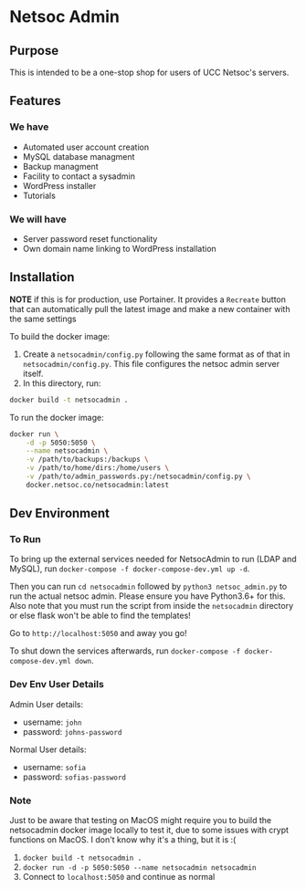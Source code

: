 # Netsoc Admin

## Purpose

This is intended to be a one-stop shop for users of UCC Netsoc's servers.

## Features

### We have

* Automated user account creation
* MySQL database managment
* Backup managment
* Facility to contact a sysadmin
* WordPress installer
* Tutorials

### We will have

* Server password reset functionality
* Own domain name linking to WordPress installation

## Installation

**NOTE** if this is for production, use Portainer. It provides a `Recreate` button that can automatically pull the latest image and make a new container with the same settings

To build the docker image:

1. Create a `netsocadmin/config.py` following the same format as of that in `netsocadmin/config.py`. This file configures the netsoc admin server itself.
2. In this directory, run:

```bash
docker build -t netsocadmin .
```

To run the docker image:

```bash
docker run \
    -d -p 5050:5050 \
    --name netsocadmin \
    -v /path/to/backups:/backups \
    -v /path/to/home/dirs:/home/users \
    -v /path/to/admin_passwords.py:/netsocadmin/config.py \
    docker.netsoc.co/netsocadmin:latest
```

## Dev Environment

### To Run

To bring up the external services needed for NetsocAdmin to run (LDAP and MySQL), run `docker-compose -f docker-compose-dev.yml up -d`.

Then you can run `cd netsocadmin` followed by `python3 netsoc_admin.py` to run the actual netsoc admin.
Please ensure you have Python3.6+ for this.
Also note that you must run the script from inside the `netsocadmin` directory or else flask won't be able to find the templates!

Go to `http://localhost:5050` and away you go!

To shut down the services afterwards, run `docker-compose -f docker-compose-dev.yml down`.

### Dev Env User Details
Admin User details:

* username: `john`
* password: `johns-password`

Normal User details:

* username: `sofia`
* password: `sofias-password`

### Note
Just to be aware that testing on MacOS might require you to build the netsocadmin docker image locally to test it, due to some issues with crypt functions on MacOS.
I don't know why it's a thing, but it is :(

1. `docker build -t netsocadmin .`
2. `docker run -d -p 5050:5050 --name netsocadmin netsocadmin`
3. Connect to `localhost:5050` and continue as normal
